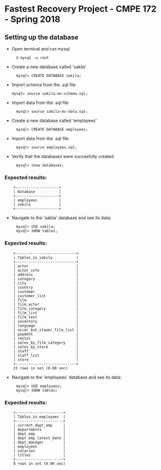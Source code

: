 # Fastest Recovery Project - CMPE 172 - Spring 2018
## Setting up the database
- Open terminal and run mysql 
    
        $ mysql -u root 
- Create a new database called 'sakila'
  
        mysql> CREATE DATABASE sakila;
- Import schema from the .sql file

      mysql> source sakila-mv-schema.sql;
- Import data from the .sql file

        mysql> source sakila-mv-data.sql;
- Create a new database called 'employees'

        mysql> CREATE DATABASE employees;
- Import data from the .sql file

        mysql> source employees.sql;
- Verify that the databases were succesfully created

        mysql> show databases;
### Expected results: 

        +--------------------+
        | Database           |
        +--------------------+
        | employees          |
        | sakila             |
        +--------------------+
- Navigate to the 'sakila' database and see its data:

        mysql> USE sakila;
        mysql> SHOW tables;
### Expected results:

        +----------------------------+
        | Tables_in_sakila           |
        +----------------------------+
        | actor                      |
        | actor_info                 |
        | address                    |
        | category                   |
        | city                       |
        | country                    |
        | customer                   |
        | customer_list              |
        | film                       |
        | film_actor                 |
        | film_category              |
        | film_list                  |
        | film_text                  |
        | inventory                  |
        | language                   |
        | nicer_but_slower_film_list |
        | payment                    |
        | rental                     |
        | sales_by_film_category     |
        | sales_by_store             |
        | staff                      |
        | staff_list                 |
        | store                      |
        +----------------------------+
        23 rows in set (0.00 sec)
- Navigate to the 'employees' database and see its data:

        mysql> USE employees;
        mysql> SHOW tables;
### Expected results:

        +----------------------+
        | Tables_in_employees  |
        +----------------------+
        | current_dept_emp     |
        | departments          |
        | dept_emp             |
        | dept_emp_latest_date |
        | dept_manager         |
        | employees            |
        | salaries             |
        | titles               |
        +----------------------+
        8 rows in set (0.00 sec)

